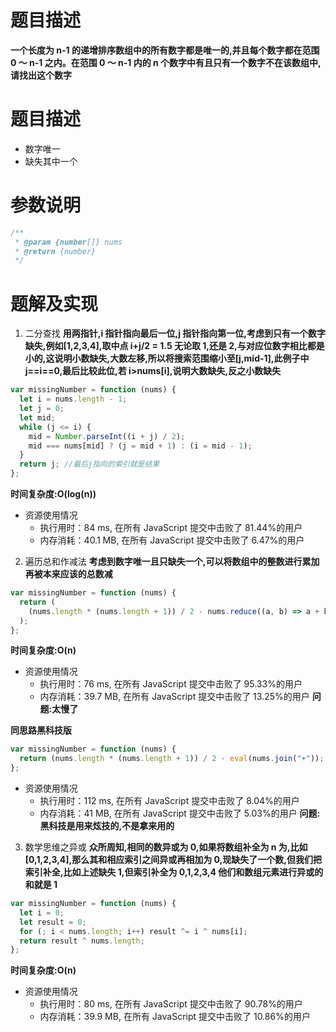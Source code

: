 # 题目描述

**一个长度为 n-1 的递增排序数组中的所有数字都是唯一的,并且每个数字都在范围 0 ～ n-1 之内。在范围 0 ～ n-1 内的 n 个数字中有且只有一个数字不在该数组中,请找出这个数字**

# 题目描述

- 数字唯一
- 缺失其中一个

# 参数说明

```js
/**
 * @param {number[]} nums
 * @return {number}
 */
```

# 题解及实现

1. 二分查找
   **用两指针,i 指针指向最后一位,j 指针指向第一位,考虑到只有一个数字缺失,例如\[1,2,3,4\],取中点 i+j/2 = 1.5 无论取 1,还是 2,与对应位数字相比都是小的,这说明小数缺失,大数左移,所以将搜索范围缩小至\[j,mid-1\],此例子中 j==i==0,最后比较此位,若 i>nums\[i\],说明大数缺失,反之小数缺失**

```js
var missingNumber = function (nums) {
  let i = nums.length - 1;
  let j = 0;
  let mid;
  while (j <= i) {
    mid = Number.parseInt((i + j) / 2);
    mid === nums[mid] ? (j = mid + 1) : (i = mid - 1);
  }
  return j; //最后j指向的索引就是结果
};
```

**时间复杂度:O(log(n))**

- 资源使用情况
  - 执行用时：84 ms, 在所有 JavaScript 提交中击败了 81.44%的用户
  - 内存消耗：40.1 MB, 在所有 JavaScript 提交中击败了 6.47%的用户

2. 遍历总和作减法
   **考虑到数字唯一且只缺失一个,可以将数组中的整数进行累加再被本来应该的总数减**

```js
var missingNumber = function (nums) {
  return (
    (nums.length * (nums.length + 1)) / 2 - nums.reduce((a, b) => a + b, 0)
  );
};
```

**时间复杂度:O(n)**

- 资源使用情况
  - 执行用时：76 ms, 在所有 JavaScript 提交中击败了 95.33%的用户
  - 内存消耗：39.7 MB, 在所有 JavaScript 提交中击败了 13.25%的用户
    **问题:太慢了**

**同思路黑科技版**

```js
var missingNumber = function (nums) {
  return (nums.length * (nums.length + 1)) / 2 - eval(nums.join("+"));
};
```

- 资源使用情况
  - 执行用时：112 ms, 在所有 JavaScript 提交中击败了 8.04%的用户
  - 内存消耗：41 MB, 在所有 JavaScript 提交中击败了 5.03%的用户
    **问题:黑科技是用来炫技的,不是拿来用的**

3. 数学思维之异或
   **众所周知,相同的数异或为 0,如果将数组补全为 n 为,比如\[0,1,2,3,4\],那么其和相应索引之间异或再相加为 0,现缺失了一个数,但我们把索引补全,比如上述缺失 1,但索引补全为 0,1,2,3,4 他们和数组元素进行异或的和就是 1**

```js
var missingNumber = function (nums) {
  let i = 0;
  let result = 0;
  for (; i < nums.length; i++) result ^= i ^ nums[i];
  return result ^ nums.length;
};
```

**时间复杂度:O(n)**

- 资源使用情况
  - 执行用时：80 ms, 在所有 JavaScript 提交中击败了 90.78%的用户
  - 内存消耗：39.9 MB, 在所有 JavaScript 提交中击败了 10.86%的用户
